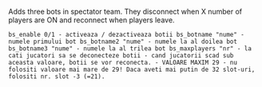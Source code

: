 Adds three bots in spectator team. They disconnect when X number of players are ON and reconnect when players leave.

`bs_enable 0/1 - activeaza / dezactiveaza botii
bs_botname "nume" - numele primului bot
bs_botname2 "nume" - numele la al doilea bot
bs_botname3 "nume" - numele la al trilea bot
bs_maxplayers "nr" - la cati jucatori sa se deconecteze botii - cand jucatorii scad sub aceasta valoare, botii se vor reconecta. - VALOARE MAXIM 29 - nu folositi valoare mai mare de 29! Daca aveti mai putin de 32 slot-uri, folositi nr. slot -3 (=21).`